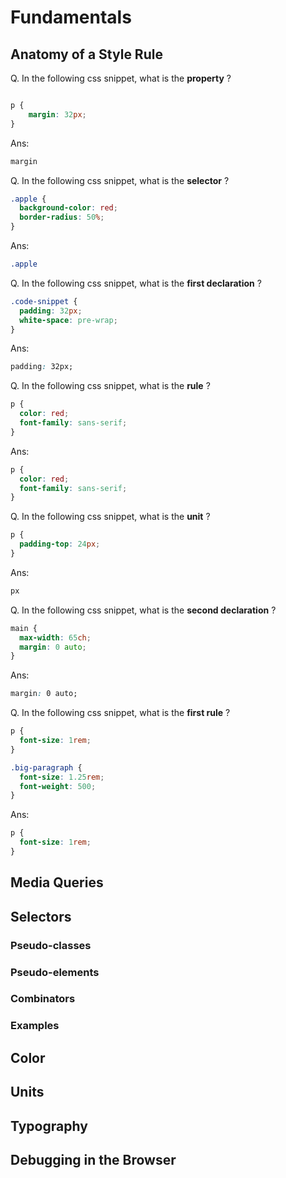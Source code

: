 # Fundamentals

## Anatomy of a Style Rule

Q. In the following css snippet, what is the **property** ?
```css

p {
    margin: 32px;
}
```

Ans:
```css
margin
```

Q. In the following css snippet, what is the **selector** ?
```css
.apple {
  background-color: red;
  border-radius: 50%;
}
```

Ans:
```css
.apple
```


Q. In the following css snippet, what is the **first declaration** ?
```css
.code-snippet {
  padding: 32px;
  white-space: pre-wrap;
}
```

Ans:
```css
padding: 32px;
```

Q. In the following css snippet, what is the **rule** ?
```css
p {
  color: red;
  font-family: sans-serif;
}
```

Ans:
```css
p {
  color: red;
  font-family: sans-serif;
}
```


Q. In the following css snippet, what is the **unit** ?
```css
p {
  padding-top: 24px;
}
```

Ans:
```css
px
```

Q. In the following css snippet, what is the **second declaration** ?
```css
main {
  max-width: 65ch;
  margin: 0 auto;
}
```

Ans:
```css
margin: 0 auto;
```


Q. In the following css snippet, what is the **first rule** ?
```css
p {
  font-size: 1rem;
}

.big-paragraph {
  font-size: 1.25rem;
  font-weight: 500;
}
```

Ans:
```css
p {
  font-size: 1rem;
}
```

## Media Queries

## Selectors
### Pseudo-classes
### Pseudo-elements
### Combinators
### Examples

## Color

## Units

## Typography

## Debugging in the Browser